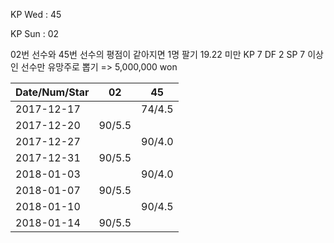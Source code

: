 KP Wed : 45

KP Sun : 02

02번 선수와 45번 선수의 평점이 같아지면 1명 팔기
19.22 미만 KP 7 DF 2 SP 7 이상인 선수만 유망주로 뽑기 => 5,000,000 won 

Date/Num/Star   |    02   |    45   
----------------|---------|---------
2017-12-17      |         |  74/4.5
2017-12-20      |  90/5.5 |        
2017-12-27      |         |  90/4.0
2017-12-31      |  90/5.5 |        
2018-01-03      |         |  90/4.0
2018-01-07      |  90/5.5 |        
2018-01-10      |         |  90/4.5
2018-01-14      |  90/5.5 |        

